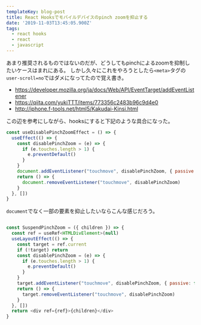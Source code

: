 ```yaml
---
templateKey: blog-post
title: React Hooksでモバイルデバイスのpinch zoomを抑止する
date: '2019-11-03T13:45:05.900Z'
tags:
  - react hooks
  - react
  - javascript
---
```


あまり推奨されるものではないのだが、どうしてもpinchによるzoomを抑制したいケースはまれにある。
しかし久々にこれをやろうとしたら`<meta>`タグの`user-scroll=no`ではダメになってたので覚え書き。

* https://developer.mozilla.org/ja/docs/Web/API/EventTarget/addEventListener
* https://qiita.com/yukiTTT/items/773356c2483b96c9d4e0
* http://iphone.f-tools.net/html5/Kakudai-Kinsi.html

この辺を参考にしながら、hooksにすると下記のような具合になった。

```js
const useDisablePinchZoomEffect = () => {
  useEffect(() => {
    const disablePinchZoom = (e) => {
      if (e.touches.length > 1) {
        e.preventDefault()
      }
    }
    document.addEventListener("touchmove", disablePinchZoom, { passive: false })
    return () => {
      document.removeEventListener("touchmove", disablePinchZoom)
    }
  }, [])
}

```

`document`でなく一部の要素を抑止したいならこんな感じだろう。

```js

const SuspendPinchZoom = ({ children }) => {
  const ref = useRef<HTMLDivElement>(null)
  useLayoutEffect(() => {
    const target = ref.current
    if (!target) return
    const disablePinchZoom = (e) => {
      if (e.touches.length > 1) {
        e.preventDefault()
      }
    }
    target.addEventListener("touchmove", disablePinchZoom, { passive: false })
    return () => {
      target.removeEventListener("touchmove", disablePinchZoom)
    }
  }, [])
  return <div ref={ref}>{children}</div>
}
```